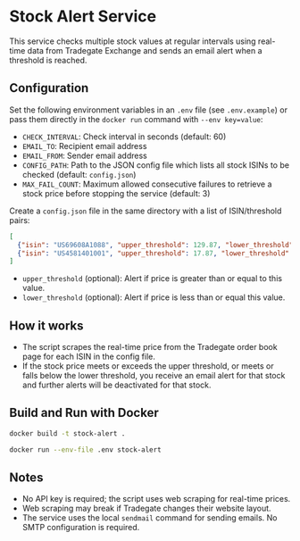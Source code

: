 # Stock Alert Service

This service checks multiple stock values at regular intervals using real-time data from Tradegate Exchange and sends an email alert when a threshold is reached.

## Configuration

Set the following environment variables in an `.env` file (see `.env.example`) or pass them directly in the `docker run` command with `--env key=value`:

- `CHECK_INTERVAL`: Check interval in seconds (default: 60)
- `EMAIL_TO`: Recipient email address
- `EMAIL_FROM`: Sender email address
- `CONFIG_PATH`: Path to the JSON config file which lists all stock ISINs to be checked (default: `config.json`)
- `MAX_FAIL_COUNT`: Maximum allowed consecutive failures to retrieve a stock price before stopping the service (default: 3)

Create a `config.json` file in the same directory with a list of ISIN/threshold pairs:

```json
[
  {"isin": "US69608A1088", "upper_threshold": 129.87, "lower_threshold": 112.21},
  {"isin": "US4581401001", "upper_threshold": 17.87, "lower_threshold": 17.65}
]
```

- `upper_threshold` (optional): Alert if price is greater than or equal to this value.
- `lower_threshold` (optional): Alert if price is less than or equal this value.

## How it works

- The script scrapes the real-time price from the Tradegate order book page for each ISIN in the config file.
- If the stock price meets or exceeds the upper threshold, or meets or falls below the lower threshold, you receive an email alert for that stock and further alerts will be deactivated for that stock.

## Build and Run with Docker

```bash
docker build -t stock-alert .

docker run --env-file .env stock-alert
```

## Notes

- No API key is required; the script uses web scraping for real-time prices.
- Web scraping may break if Tradegate changes their website layout.
- The service uses the local `sendmail` command for sending emails. No SMTP configuration is required.

